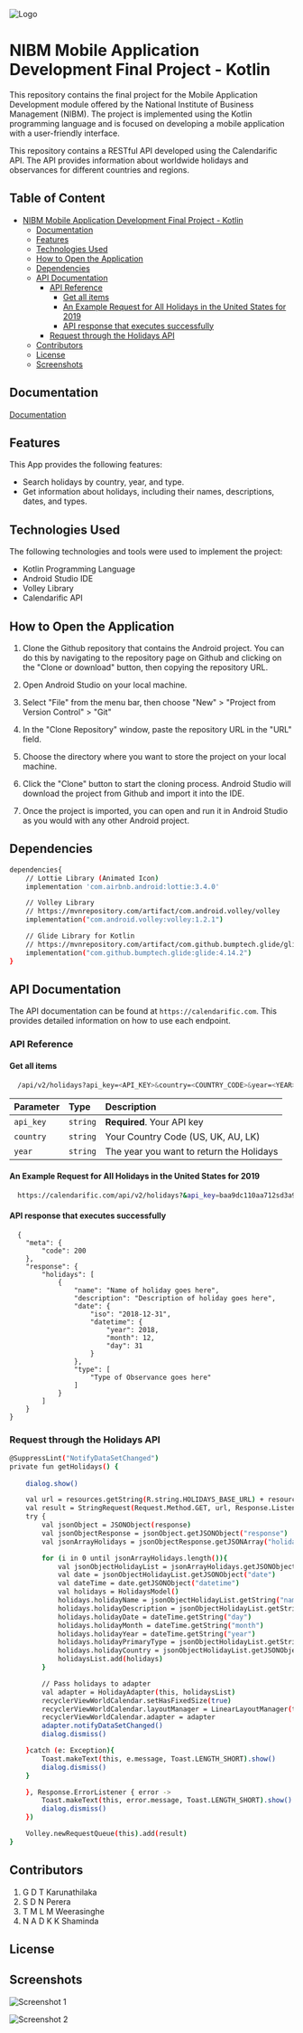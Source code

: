 ![Logo](https://www.nibm.lk/wp-content/themes/nibm-theme-child/images/main-logo.svg)
# NIBM Mobile Application Development Final Project - Kotlin

This repository contains the final project for the Mobile Application Development module offered by the National Institute of Business Management (NIBM). The project is implemented using the Kotlin programming language and is focused on developing a mobile application with a user-friendly interface.

This repository contains a RESTful API developed using the Calendarific API. The API provides information about worldwide holidays and observances for different countries and regions.


## Table of Content

* [NIBM Mobile Application Development Final Project - Kotlin](https://github.com/tharupathi02/Calendar#nibm-mobile-application-development-final-project---kotlin)
    * [Documentation](https://github.com/tharupathi02/Calendar#documentation)
    * [Features](https://github.com/tharupathi02/Calendar#features)
    * [Technologies Used](https://github.com/tharupathi02/Calendar#technologies-used)
    * [How to Open the Application](https://github.com/tharupathi02/Calendar#how-to-open-the-application)
    * [Dependencies](https://github.com/tharupathi02/Calendar#dependencies)
    * [API Documentation](https://github.com/tharupathi02/Calendar#api-documentation)
        * [API Reference](https://github.com/tharupathi02/Calendar#api-reference)
            * [Get all items](https://github.com/tharupathi02/Calendar#get-all-items)
            * [An Example Request for All Holidays in the United States for 2019](https://github.com/tharupathi02/Calendar#an-example-request-for-all-holidays-in-the-united-states-for-2019)
            * [API response that executes successfully](https://github.com/tharupathi02/Calendar#api-response-that-executes-successfully)
        * [Request through the Holidays API](https://github.com/tharupathi02/Calendar#request-through-the-holidays-api)
    * [Contributors](https://github.com/tharupathi02/Calendar#contributors)
    * [License](https://github.com/tharupathi02/Calendar#license)
    * [Screenshots](https://github.com/tharupathi02/Calendar#screenshots)
    

## Documentation

[Documentation](https://nibm-my.sharepoint.com/personal/cohdse221f-024_student_nibm_lk/Documents/MAD%20Assessment%204%201.pdf?login_hint=COHDSE221F-024%40student.nibm.lk)


## Features

This App provides the following features:
-   Search holidays by country, year, and type.
-   Get information about holidays, including their names, descriptions, dates, and types.

## Technologies Used

The following technologies and tools were used to implement the project:

-   Kotlin Programming Language
-   Android Studio IDE
-   Volley Library
-   Calendarific API

## How to Open the Application

 1. Clone the Github repository that contains the Android project. You can do this by navigating to the repository page on Github and clicking on the "Clone or download" button, then copying the repository URL.

 2. Open Android Studio on your local machine.
    
3.  Select "File" from the menu bar, then choose "New" > "Project from Version Control" > "Git"
    
4.  In the "Clone Repository" window, paste the repository URL in the "URL" field.
    
5.  Choose the directory where you want to store the project on your local machine.
    
6.  Click the "Clone" button to start the cloning process. Android Studio will download the project from Github and import it into the IDE.

7.  Once the project is imported, you can open and run it in Android Studio as you would with any other Android project.

## Dependencies

```bash
dependencies{
	// Lottie Library (Animated Icon)
	implementation 'com.airbnb.android:lottie:3.4.0'

	// Volley Library  
	// https://mvnrepository.com/artifact/com.android.volley/volley  
	implementation("com.android.volley:volley:1.2.1")

	// Glide Library for Kotlin
	// https://mvnrepository.com/artifact/com.github.bumptech.glide/glide 
	implementation("com.github.bumptech.glide:glide:4.14.2")
}
```
## API Documentation

The API documentation can be found at `https://calendarific.com`. This provides detailed information on how to use each endpoint.
	
### API Reference

#### Get all items

```bash
  /api/v2/holidays?api_key=<API_KEY>&country=<COUNTRY_CODE>&year=<YEAR>
```

| Parameter | Type     | Description                				|
| :-------- | :------- | :------------------------------------------|
| `api_key` | `string` | **Required**. Your API key 				|
| `country` | `string` | Your Country Code (US, UK, AU, LK) 		|
| `year` 	| `string` | The year you want to return the Holidays 	|

#### An Example Request for All Holidays in the United States for 2019

```bash
  https://calendarific.com/api/v2/holidays?&api_key=baa9dc110aa712sd3a9fa2a3dwb6c01d4c875950dc32vs&country=US&year=2019
```

#### API response that executes successfully

```http
  {
    "meta": {
        "code": 200
    },
    "response": {
        "holidays": [
            {
                "name": "Name of holiday goes here",
                "description": "Description of holiday goes here",
                "date": {
                    "iso": "2018-12-31",
                    "datetime": {
                        "year": 2018,
                        "month": 12,
                        "day": 31
                    }
                },
                "type": [
                    "Type of Observance goes here"
                ]
            }
        ]
    }
}
```


### Request through the Holidays API

```bash
@SuppressLint("NotifyDataSetChanged")  
private fun getHolidays() {  
  
	dialog.show()  

	val url = resources.getString(R.string.HOLIDAYS_BASE_URL) + resources.getString(R.string.API_KEY) + "&country=LK&year=2023"  
	val result = StringRequest(Request.Method.GET, url, Response.Listener { response ->  
	try {  
		val jsonObject = JSONObject(response)  
		val jsonObjectResponse = jsonObject.getJSONObject("response")  
		val jsonArrayHolidays = jsonObjectResponse.getJSONArray("holidays")  

		for (i in 0 until jsonArrayHolidays.length()){  
			val jsonObjectHolidayList = jsonArrayHolidays.getJSONObject(i)  
			val date = jsonObjectHolidayList.getJSONObject("date")  
			val dateTime = date.getJSONObject("datetime")  
			val holidays = HolidaysModel()  
			holidays.holidayName = jsonObjectHolidayList.getString("name")  
			holidays.holidayDescription = jsonObjectHolidayList.getString("description")  
			holidays.holidayDate = dateTime.getString("day")  
			holidays.holidayMonth = dateTime.getString("month")  
			holidays.holidayYear = dateTime.getString("year")  
			holidays.holidayPrimaryType = jsonObjectHolidayList.getString("primary_type")  
			holidays.holidayCountry = jsonObjectHolidayList.getJSONObject("country").getString("name")  
			holidaysList.add(holidays)  
		}  

		// Pass holidays to adapter
		val adapter = HolidayAdapter(this, holidaysList)  
		recyclerViewWorldCalendar.setHasFixedSize(true)  
		recyclerViewWorldCalendar.layoutManager = LinearLayoutManager(this, LinearLayoutManager.VERTICAL, false)  
		recyclerViewWorldCalendar.adapter = adapter  
		adapter.notifyDataSetChanged()  
		dialog.dismiss()  

	}catch (e: Exception){  
		Toast.makeText(this, e.message, Toast.LENGTH_SHORT).show()  
		dialog.dismiss()  
	}  

	}, Response.ErrorListener { error ->  
		Toast.makeText(this, error.message, Toast.LENGTH_SHORT).show()  
		dialog.dismiss()  
	})  

	Volley.newRequestQueue(this).add(result)  
}
```

## Contributors

 1. G D T Karunathilaka
 2. S D N Perera
 3. T M L M Weerasinghe
 4. N A D K K Shaminda

## License

## Screenshots

![Screenshot 1](https://lpl22.x10.mx/App%20UI/1.jpg)

![Screenshot 2](https://lpl22.x10.mx/App%20UI/2.jpg)
